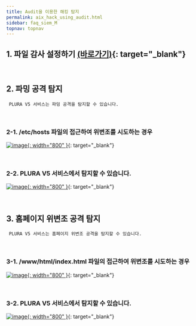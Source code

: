 ```yaml
---
title: Audit을 이용한 해킹 탐지
permalink: aix_hack_using_audit.html
sidebar: faq_siem_M
topnav: topnav
---
```


## 1. 파일 감사 설정하기 [(바로가기)](https://qubitsec.github.io/chk_file_audit_log_set.html){: target="_blank"}

<br />

## 2. 파밍 공격 탐지

     PLURA V5 서비스는 파밍 공격을 탐지할 수 있습니다.

<br />

### 2-1. /etc/hosts 파일의 접근하여 위변조를 시도하는 경우

[![image](/docs/images/Additianal/aix/1.png){: width="800" }](/docs/images/Additianal/aix/1.png){: target="_blank"}

<br />

### 2-2.  PLURA V5 서비스에서 탐지할 수 있습니다.

[![image](/docs/images/Additianal/aix/2.png){: width="800" }](/docs/images/Additianal/aix/2.png){: target="_blank"}

<br />

## 3. 홈페이지 위변조 공격 탐지

     PLURA V5 서비스는 홈페이지 위변조 공격을 탐지할 수 있습니다.

<br />

### 3-1. /www/html/index.html 파일의 접근하여 위변조를 시도하는 경우

[![image](/docs/images/Additianal/aix/3.png){: width="800" }](/docs/images/Additianal/aix/3.png){: target="_blank"}

<br />

### 3-2. PLURA V5 서비스에서 탐지할 수 있습니다.

[![image](/docs/images/Additianal/aix/4.png){: width="800" }](/docs/images/Additianal/aix/4.png){: target="_blank"}